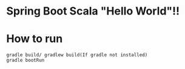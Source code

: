 # Spring Boot Scala "Hello World"!!

# How to run
	gradle build/ gradlew build(If gradle not installed)
	gradle bootRun